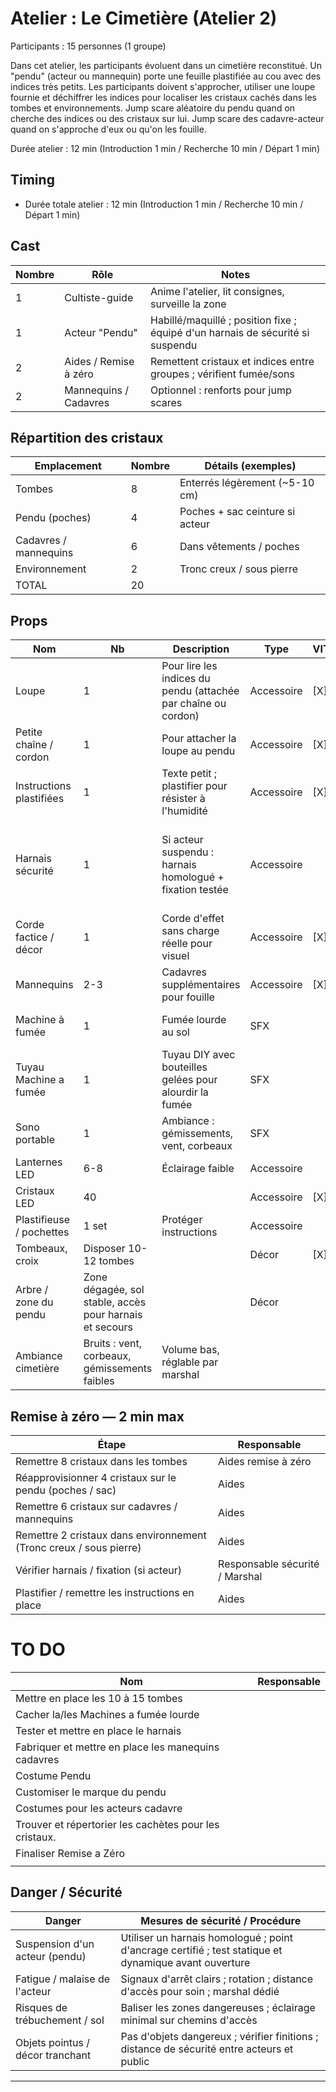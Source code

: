 # Atelier : Le Cimetière (Atelier 2)

Participants : 15 personnes (1 groupe)

Dans cet atelier, les participants évoluent dans un cimetière reconstitué. Un "pendu" (acteur ou mannequin) porte une feuille plastifiée au cou avec des indices très petits. Les participants doivent s'approcher, utiliser une loupe fournie et déchiffrer les indices pour localiser les cristaux cachés dans les tombes et environnements.
Jump scare aléatoire du pendu quand on cherche des indices ou des cristaux sur lui.
Jump scare des cadavre-acteur quand on s'approche d'eux ou qu'on les fouille.

Durée atelier : 12 min (Introduction 1 min / Recherche 10 min / Départ 1 min)

## Timing

- Durée totale atelier : 12 min (Introduction 1 min / Recherche 10 min / Départ 1 min)

## Cast

| Nombre | Rôle                  | Notes                                                                          |
| ------ | --------------------- | ------------------------------------------------------------------------------ |
| 1      | Cultiste-guide        | Anime l'atelier, lit consignes, surveille la zone                              |
| 1      | Acteur "Pendu"        | Habillé/maquillé ; position fixe ; équipé d'un harnais de sécurité si suspendu |
| 2      | Aides / Remise à zéro | Remettent cristaux et indices entre groupes ; vérifient fumée/sons             |
| 2      | Mannequins / Cadavres | Optionnel : renforts pour jump scares                                          |

## Répartition des cristaux

| Emplacement           | Nombre | Détails (exemples)              |
| --------------------- | ------ | ------------------------------- |
| Tombes                | 8      | Enterrés légèrement (~5-10 cm)  |
| Pendu (poches)        | 4      | Poches + sac ceinture si acteur |
| Cadavres / mannequins | 6      | Dans vêtements / poches         |
| Environnement         | 2      | Tronc creux / sous pierre       |
| TOTAL                 | 20     |                                 |

## Props

| Nom                      | Nb                                                      | Description                                                    | Type       | VITAL | Notes                                                   |
| ------------------------ | ------------------------------------------------------- | -------------------------------------------------------------- | ---------- | ----- | ------------------------------------------------------- |
| Loupe                    | 1                                                       | Pour lire les indices du pendu (attachée par chaîne ou cordon) | Accessoire | [X]   |                                                         |
| Petite chaîne / cordon   | 1                                                       | Pour attacher la loupe au pendu                                | Accessoire | [X]   |                                                         |
| Instructions plastifiées | 1                                                       | Texte petit ; plastifier pour résister à l'humidité            | Accessoire | [X]   |                                                         |
| Harnais sécurité         | 1                                                       | Si acteur suspendu : harnais homologué + fixation testée       | Accessoire |       | Si non pendu, appuyé sur le tronc, corde autour du coup |
| Corde factice / décor    | 1                                                       | Corde d'effet sans charge réelle pour visuel                   | Accessoire | [X]   |                                                         |
| Mannequins               | 2-3                                                     | Cadavres supplémentaires pour fouille                          | Accessoire | [X]   |                                                         |
| Machine à fumée          | 1                                                       | Fumée lourde au sol                                            | SFX        |       | DIY pour alourdir la fumée                              |
| Tuyau Machine a fumée    | 1                                                       | Tuyau DIY avec bouteilles gelées pour alourdir la fumée        | SFX        |       | A positionner devant la machine a fumée                 |
| Sono portable            | 1                                                       | Ambiance : gémissements, vent, corbeaux                        | SFX        |       |                                                         |
| Lanternes LED            | 6-8                                                     | Éclairage faible                                               | Accessoire |       |                                                         |
| Cristaux LED             | 40                                                      |                                                                | Accessoire | [X]   | 2*20                                                    |
| Plastifieuse / pochettes | 1 set                                                   | Protéger instructions                                          | Accessoire |       |                                                         |
| Tombeaux, croix          | Disposer 10-12 tombes                                   |                                                                | Décor      | [X]   |                                                         |
| Arbre / zone du pendu    | Zone dégagée, sol stable, accès pour harnais et secours |                                                                | Décor      |       | Préférable                                              |
| Ambiance cimetière       | Bruits : vent, corbeaux, gémissements faibles           | Volume bas, réglable par marshal                               |            |       |                                                         |


## Remise à zéro — 2 min max

| Étape                                                              | Responsable                    |
| ------------------------------------------------------------------ | ------------------------------ |
| Remettre 8 cristaux dans les tombes                                | Aides remise à zéro            |
| Réapprovisionner 4 cristaux sur le pendu (poches / sac)            | Aides                          |
| Remettre 6 cristaux sur cadavres / mannequins                      | Aides                          |
| Remettre 2 cristaux dans environnement (Tronc creux / sous pierre) | Aides                          |
| Vérifier harnais / fixation (si acteur)                            | Responsable sécurité / Marshal |
| Plastifier / remettre les instructions en place                    | Aides                          |
# TO DO
| Nom                                                    | Responsable |
| ------------------------------------------------------ | ----------- |
| Mettre en place les  10 à 15 tombes                    |             |
| Cacher la/les Machines a fumée lourde                  |             |
| Tester et mettre en place le harnais                   |             |
| Fabriquer et mettre en place les manequins cadavres    |             |
| Costume Pendu                                          |             |
| Customiser le marque du pendu                          |             |
| Costumes pour les acteurs cadavre                      |             |
| Trouver et répertorier les cachètes pour les cristaux. |             |
| Finaliser Remise a Zéro                                |             |
|                                                        |             |


## Danger / Sécurité

| Danger                           | Mesures de sécurité / Procédure                                                                       |
| -------------------------------- | ----------------------------------------------------------------------------------------------------- |
| Suspension d'un acteur (pendu)   | Utiliser un harnais homologué ; point d'ancrage certifié ; test statique et dynamique avant ouverture |
| Fatigue / malaise de l'acteur    | Signaux d'arrêt clairs ; rotation ; distance d'accès pour soin ; marshal dédié                        |
| Risques de trébuchement / sol    | Baliser les zones dangereuses ; éclairage minimal sur chemins d'accès                                 |
| Objets pointus / décor tranchant | Pas d'objets dangereux ; vérifier finitions ; distance de sécurité entre acteurs et public            |

---
